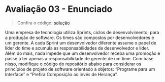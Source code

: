 # Avaliação 03 - Enunciado

> Confira o código: [solução](src-branch)

Uma empresa de tecnologia utiliza Sprints, ciclos de desenvolvimento, para a produção de software. Os times são compostos por desenvolvedores e um gerente. A cada Sprint um desenvolvedor diferente assume o papel de líder do time e acumula as responsabilidades de desenvolvedor e líder. Além do mais, nada impede que um desenvolvedor receba uma promoção e passe a ter apenas a responsabilidade de gerente de um time. Com base nisso, modifique o código do repositório abaixo para considerar os princípios de projeto de software orientado a objetos: “Programe para um Interface” e “Prefira Composição ao invés de Herança”.
